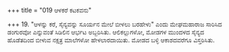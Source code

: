 +++
title = "019 ಆಳಕರೆ ಕಟಕವನು"

+++
19. "ಆಳನ್ನು ಕರೆ, ಸೈನ್ಯವನ್ನು ಸೂರ್ಯನ ಮೇಲೆ ಬೀಳಲು ಬರಹೇಳು" ಎಂದು ಮೇಘಮಹಾರಾಜ ಸಾರಿಸಿದ ಡಂಗುರವೋ ಎನ್ನುವಂತೆ ಸಿಡಿಲಿನ ಆರ್ಭಟ ಅಬ್ಬರಿಸಿತು. ಆಲಿಕಲ್ಲುಗಳೋ, ಮೋಡಗಳ ಮುಂದಳದ ಸೈನ್ಯದ ಹೊಡೆತದಿಂದ ಬೀಳುವ ನಕ್ಷತ್ರ ಮಾಲೆಗಳೋ ಹೇಳಲಾರದಾಯಿತು. ಮೋಡದ ಬಳ್ಳಿ ಆಕಾಶದವರೆಗೂ ವಿಸ್ತರಿಸಿತು.